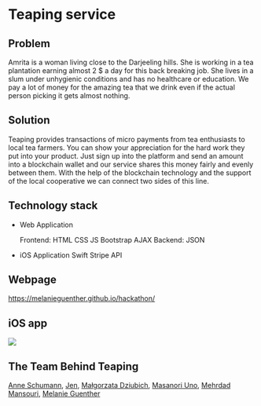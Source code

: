 # Teaping service 

## Problem 

Amrita is a woman living close to the Darjeeling hills. She is working in a tea plantation earning almost 2 $ a day for this back breaking job. She lives in a slum under unhygienic conditions and has no healthcare or education. We pay a lot of money for the amazing tea that we drink even if the actual person picking it gets almost nothing.

## Solution

Teaping provides transactions of micro payments from tea enthusiasts to local tea farmers. You can show your appreciation for the hard work they put into your product. Just sign up into the platform and send an amount into a blockchain wallet and our service shares this money fairly and evenly between them. With the help of the blockchain technology and the support of the local cooperative we can connect two sides of this line.

## Technology stack

* Web Application

    Frontend:
        HTML
        CSS
        JS
        Bootstrap
        AJAX
    Backend:
        JSON

* iOS Application
    Swift
    Stripe API

## Webpage

https://melanieguenther.github.io/hackathon/ 

## iOS app

![](ios_gif.gif)

## The Team Behind Teaping 
[Anne Schumann](https://github.com/annesbln), 
[Jen](https://github.com/jennyfive), 
[Małgorzata Dziubich](https://github.com/mdziubich), 
[Masanori Uno](), 
[Mehrdad Mansouri](https://github.com/emsoft1), 
[Melanie Guenther](https://github.com/melanieguenther) 
